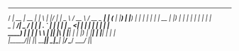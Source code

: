    _____ _____  _____  _____ _   _  _____   ____   ____   ____ _______ 
  / ____|  __ \|  __ \|_   _| \ | |/ ____| |  _ \ / __ \ / __ \__   __|
 | (___ | |__) | |__) | | | |  \| | |  __  | |_) | |  | | |  | | | |   
  \___ \|  ___/|  _  /  | | | . ` | | |_ | |  _ <| |  | | |  | | | |   
  ____) | |    | | \ \ _| |_| |\  | |__| | | |_) | |__| | |__| | | |   
 |_____/|_|    |_|  \_\_____|_| \_|\_____| |____/ \____/ \____/  |_|   
                                                                       
                                                                       


